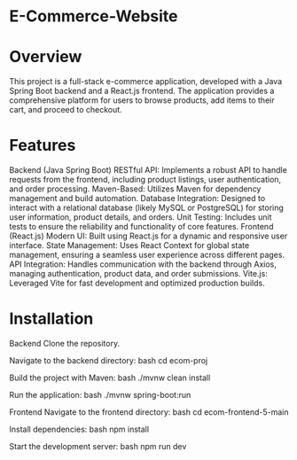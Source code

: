 # E-Commerce-Website
# Overview
This project is a full-stack e-commerce application, developed with a Java Spring Boot backend and a React.js frontend. The application provides a comprehensive platform for users to browse products, add items to their cart, and proceed to checkout.

# Features
Backend (Java Spring Boot)
RESTful API: Implements a robust API to handle requests from the frontend, including product listings, user authentication, and order processing.
Maven-Based: Utilizes Maven for dependency management and build automation.
Database Integration: Designed to interact with a relational database (likely MySQL or PostgreSQL) for storing user information, product details, and orders.
Unit Testing: Includes unit tests to ensure the reliability and functionality of core features.
Frontend (React.js)
Modern UI: Built using React.js for a dynamic and responsive user interface.
State Management: Uses React Context for global state management, ensuring a seamless user experience across different pages.
API Integration: Handles communication with the backend through Axios, managing authentication, product data, and order submissions.
Vite.js: Leveraged Vite for fast development and optimized production builds.
# Installation
Backend
Clone the repository.

Navigate to the backend directory: bash cd ecom-proj

Build the project with Maven: bash ./mvnw clean install

Run the application: bash ./mvnw spring-boot:run

Frontend
Navigate to the frontend directory: bash cd ecom-frontend-5-main

Install dependencies: bash npm install

Start the development server: bash npm run dev
